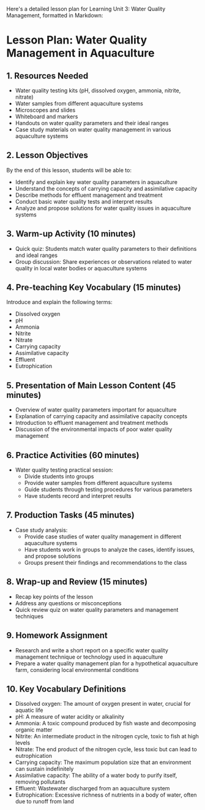 Here's a detailed lesson plan for Learning Unit 3: Water Quality Management, formatted in Markdown:

# Lesson Plan: Water Quality Management in Aquaculture

## 1. Resources Needed

- Water quality testing kits (pH, dissolved oxygen, ammonia, nitrite, nitrate)
- Water samples from different aquaculture systems
- Microscopes and slides
- Whiteboard and markers
- Handouts on water quality parameters and their ideal ranges
- Case study materials on water quality management in various aquaculture systems

## 2. Lesson Objectives

By the end of this lesson, students will be able to:
- Identify and explain key water quality parameters in aquaculture
- Understand the concepts of carrying capacity and assimilative capacity
- Describe methods for effluent management and treatment
- Conduct basic water quality tests and interpret results
- Analyze and propose solutions for water quality issues in aquaculture systems

## 3. Warm-up Activity (10 minutes)

- Quick quiz: Students match water quality parameters to their definitions and ideal ranges
- Group discussion: Share experiences or observations related to water quality in local water bodies or aquaculture systems

## 4. Pre-teaching Key Vocabulary (15 minutes)

Introduce and explain the following terms:
- Dissolved oxygen
- pH
- Ammonia
- Nitrite
- Nitrate
- Carrying capacity
- Assimilative capacity
- Effluent
- Eutrophication

## 5. Presentation of Main Lesson Content (45 minutes)

- Overview of water quality parameters important for aquaculture
- Explanation of carrying capacity and assimilative capacity concepts
- Introduction to effluent management and treatment methods
- Discussion of the environmental impacts of poor water quality management

## 6. Practice Activities (60 minutes)

- Water quality testing practical session:
  * Divide students into groups
  * Provide water samples from different aquaculture systems
  * Guide students through testing procedures for various parameters
  * Have students record and interpret results

## 7. Production Tasks (45 minutes)

- Case study analysis:
  * Provide case studies of water quality management in different aquaculture systems
  * Have students work in groups to analyze the cases, identify issues, and propose solutions
  * Groups present their findings and recommendations to the class

## 8. Wrap-up and Review (15 minutes)

- Recap key points of the lesson
- Address any questions or misconceptions
- Quick review quiz on water quality parameters and management techniques

## 9. Homework Assignment

- Research and write a short report on a specific water quality management technique or technology used in aquaculture
- Prepare a water quality management plan for a hypothetical aquaculture farm, considering local environmental conditions

## 10. Key Vocabulary Definitions

- Dissolved oxygen: The amount of oxygen present in water, crucial for aquatic life
- pH: A measure of water acidity or alkalinity
- Ammonia: A toxic compound produced by fish waste and decomposing organic matter
- Nitrite: An intermediate product in the nitrogen cycle, toxic to fish at high levels
- Nitrate: The end product of the nitrogen cycle, less toxic but can lead to eutrophication
- Carrying capacity: The maximum population size that an environment can sustain indefinitely
- Assimilative capacity: The ability of a water body to purify itself, removing pollutants
- Effluent: Wastewater discharged from an aquaculture system
- Eutrophication: Excessive richness of nutrients in a body of water, often due to runoff from land